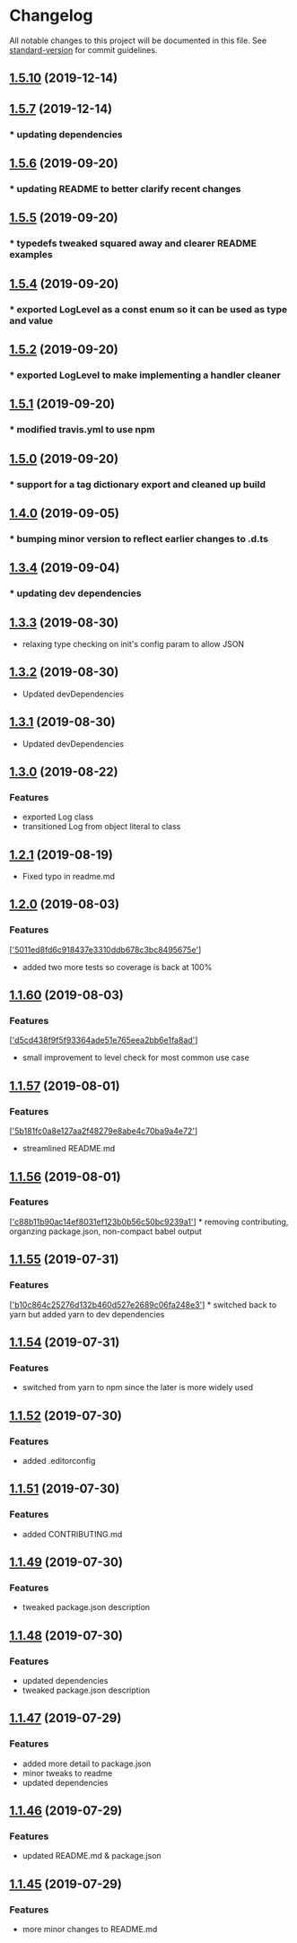 # Changelog

All notable changes to this project will be documented in this file. See [standard-version](https://github.com/conventional-changelog/standard-version) for commit guidelines.

## [1.5.10](https://github.com/rmartone/missionlog/compare/v1.5.9...v1.5.10) (2019-12-14)

## [1.5.7](https://github.com/rmartone/missionlog/compare/v1.5.6...v1.5.7) (2019-12-14)

### * updating dependencies

## [1.5.6](https://github.com/rmartone/missionlog/compare/v1.5.5...v1.5.6) (2019-09-20)

### * updating README to better clarify recent changes

## [1.5.5](https://github.com/rmartone/missionlog/compare/v1.5.4...v1.5.5) (2019-09-20)

### * typedefs tweaked squared away and clearer README examples

## [1.5.4](https://github.com/rmartone/missionlog/compare/v1.5.3...v1.5.4) (2019-09-20)

### * exported LogLevel as a const enum so it can be used as type and value

## [1.5.2](https://github.com/rmartone/missionlog/compare/v1.5.1...v1.5.2) (2019-09-20)

### * exported LogLevel to make implementing a handler cleaner

## [1.5.1](https://github.com/rmartone/missionlog/compare/v1.5.0...v1.5.1) (2019-09-20)

### * modified travis.yml to use npm

## [1.5.0](https://github.com/rmartone/missionlog/compare/v1.4.1...v1.5.0) (2019-09-20)

### * support for a tag dictionary export and cleaned up build

## [1.4.0](https://github.com/rmartone/missionlog/compare/v1.3.5...v1.4.0) (2019-09-05)

### * bumping minor version to reflect earlier changes to .d.ts

## [1.3.4](https://github.com/rmartone/missionlog/compare/v1.3.3...v1.3.4) (2019-09-04)

### * updating dev dependencies

## [1.3.3](https://github.com/rmartone/missionlog/compare/v1.3.2...v1.3.3) (2019-08-30)

* relaxing type checking on init's config param to allow JSON

## [1.3.2](https://github.com/rmartone/missionlog/compare/v1.3.1...v1.3.2) (2019-08-30)

* Updated devDependencies

## [1.3.1](https://github.com/rmartone/missionlog/compare/v1.3.0...v1.3.1) (2019-08-30)

* Updated devDependencies

## [1.3.0](https://github.com/rmartone/missionlog/compare/v1.2.1...v1.3.0) (2019-08-22)

### Features
* exported Log class
* transitioned Log from object literal to class

## [1.2.1](https://github.com/rmartone/missionlog/compare/v1.2.0...v1.2.1) (2019-08-19)

* Fixed typo in readme.md

## [1.2.0](https://github.com/rmartone/missionlog/compare/v1.1.60...v1.2.0) (2019-08-03)

### Features
[['5011ed8fd6c918437e3310ddb678c3bc8495675e'](https://github.com/rmartone/missionlog/commit/5011ed8fd6c918437e3310ddb678c3bc8495675e)]
* added two more tests so coverage is back at 100%

## [1.1.60](https://github.com/rmartone/missionlog/compare/v1.1.57...v1.1.60) (2019-08-03)

### Features
[['d5cd438f9f5f93364ade51e765eea2bb6e1fa8ad'](https://github.com/rmartone/missionlog/commit/d5cd438f9f5f93364ade51e765eea2bb6e1fa8ad)]
* small improvement to level check for most common use case

## [1.1.57](https://github.com/rmartone/missionlog/compare/v1.1.56...v1.1.57) (2019-08-01)

### Features
[['5b181fc0a8e127aa2f48279e8abe4c70ba9a4e72'](https://github.com/rmartone/missionlog/commit/5b181fc0a8e127aa2f48279e8abe4c70ba9a4e72)]
* streamlined README.md

## [1.1.56](https://github.com/rmartone/missionlog/compare/v1.1.55...v1.1.56) (2019-08-01)

### Features
[['c88b11b90ac14ef8031ef123b0b56c50bc9239a1'](https://github.com/rmartone/missionlog/commit/c88b11b90ac14ef8031ef123b0b56c50bc9239a1)] * removing contributing, organzing package.json, non-compact babel output

## [1.1.55](https://github.com/rmartone/missionlog/compare/v1.1.54...v1.1.55) (2019-07-31)

### Features
[['b10c864c25276d132b460d527e2689c06fa248e3'](https://github.com/rmartone/missionlog/commit/b10c864c25276d132b460d527e2689c06fa248e3)] * switched back to yarn but added yarn to dev dependencies

## [1.1.54](https://github.com/rmartone/missionlog/compare/v1.1.53...v1.1.54) (2019-07-31)

### Features
* switched from yarn to npm since the later is more widely used

## [1.1.52](https://github.com/rmartone/missionlog/compare/v1.1.51...v1.1.52) (2019-07-30)

### Features
* added .editorconfig

## [1.1.51](https://github.com/rmartone/missionlog/compare/v1.1.49...v1.1.51) (2019-07-30)

### Features
* added CONTRIBUTING.md

## [1.1.49](https://github.com/rmartone/missionlog/compare/v1.1.48...v1.1.49) (2019-07-30)

### Features
* tweaked package.json description

## [1.1.48](https://github.com/rmartone/missionlog/compare/v1.1.47...v1.1.48) (2019-07-30)

### Features
* updated dependencies
* tweaked package.json description

## [1.1.47](https://github.com/rmartone/missionlog/compare/v1.1.46...v1.1.47) (2019-07-29)

### Features
* added more detail to package.json
* minor tweaks to readme
* updated dependencies

## [1.1.46](https://github.com/rmartone/missionlog/compare/v1.1.45...v1.1.46) (2019-07-29)

### Features
* updated README.md & package.json

## [1.1.45](https://github.com/rmartone/missionlog/compare/v1.1.44...v1.1.45) (2019-07-29)

### Features
* more minor changes to README.md
